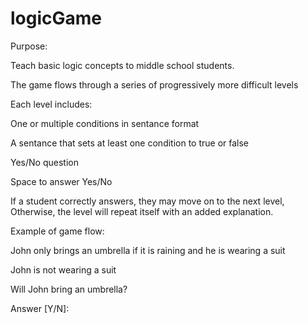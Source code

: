 logicGame
=========

Purpose:  

Teach basic logic concepts to middle school students.


The game flows through a series of progressively more difficult levels


Each level includes:

  One or multiple conditions in sentance format
  
  A sentance that sets at least one condition to true or false
  
  Yes/No question
  
  Space to answer Yes/No
  
  
If a student correctly answers, they may move on to the next level, 
Otherwise, the level will repeat itself with an added explanation.
  
  
Example of game flow:

  John only brings an umbrella if it is raining and he is wearing a suit
  
  John is not wearing a suit
  
  Will John bring an umbrella?
  
  Answer [Y/N]: 
